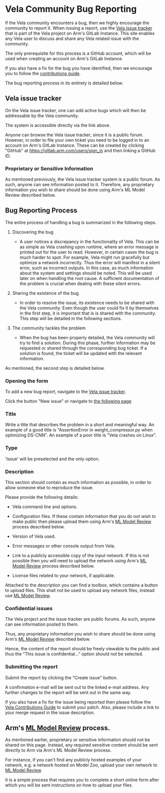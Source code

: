 <!--
SPDX-FileCopyrightText: Copyright 2021, 2023-2025 Arm Limited and/or its affiliates <open-source-office@arm.com>

SPDX-License-Identifier: Apache-2.0

Licensed under the Apache License, Version 2.0 (the License); you may
not use this file except in compliance with the License.
You may obtain a copy of the License at

www.apache.org/licenses/LICENSE-2.0

Unless required by applicable law or agreed to in writing, software
distributed under the License is distributed on an AS IS BASIS, WITHOUT
WARRANTIES OR CONDITIONS OF ANY KIND, either express or implied.
See the License for the specific language governing permissions and
limitations under the License.
-->
# Vela Community Bug Reporting

If the Vela community encounters a bug, then we highly encourage the community
to report it. When issuing a report, use the
[Vela issue tracker](https://gitlab.arm.com/artificial-intelligence/ethos-u/ethos-u-vela/-/issues)
that is part of the Vela project on Arm's GitLab Instance. This site enables any
Vela user to discuss and share any Vela related issue with the community.

The only prerequisite for this process is a GitHub account, which will be used
when creating an account on Arm's GitLab Instance.

If you also have a fix for the bug you have identified, then we encourage
you to follow the [contributions guide](CONTRIBUTING.md).

The bug reporting process in its entirety is detailed below.

## Vela issue tracker

On the Vela issue tracker, one can add active bugs which will then be
addressable by the Vela community.

The system is accessible directly via the link above.

Anyone can browse the Vela issue tracker, since it is a public forum.
However, in order to file your own ticket you need to be logged in
to an account on Arm's GitLab Instance. These can be created by clicking
"GitHub" at <https://gitlab.arm.com/users/sign_in> and then linking a GitHub ID.

### Proprietary or Sensitive Information

As mentioned previously, the Vela issue tracker system is a public forum.
As such, anyone can see information posted to it.
Therefore, any proprietary information you wish to share should be done using
Arm's ML Model Review described below.

## Bug Reporting Process

The entire process of handling a bug is summarized in the following steps.

1. Discovering the bug
    * A user notices a discrepancy in the functionality of Vela.
    This can be as simple as Vela crashing upon runtime,
    where an error message is printed out for the user to read.
    However, in certain cases the bug is much harder to spot.
    For example, Vela might run gracefully but optimize a network incorrectly.
    Thus the error will manifest in a silent error, such as incorrect outputs.
    In this case, as much information about the system and settings
    should be noted. This will be used later on when handling the root cause.
    A sufficient documentation of the problem is crucial when dealing with
    these silent errors.

2. Sharing the existence of the bug
    * In order to resolve the issue, its existence needs to be shared
    with the Vela community.  Even though the user could fix it by themselves
    in the first step, it is important that is is shared with the community.
    This step will be detailed in the following sections.

3. The community tackles the problem
    * When the bug has been properly detailed, the Vela community will try to
    find a solution. During this phase, further information may be requested
    or shared through the corresponding bug ticket. If a solution is found,
    the ticket will be updated with the relevant information.

As mentioned, the second step is detailed below.

### Opening the form

To add a new bug report, navigate to the
[Vela issue tracker](https://gitlab.arm.com/artificial-intelligence/ethos-u/ethos-u-vela/-/issues).

Click the button "New issue" or navigate to
[the following page](https://gitlab.arm.com/artificial-intelligence/ethos-u/ethos-u-vela/-/issues/new)

### Title

Write a title that describes the problem in a short and meaningful way.
An example of a good title is "AssertionError in weight_compressor.py
when optimizing DS-CNN". An example of a poor title is "Vela crashes on Linux".

### Type

'Issue' will be preselected and the only option.

### Description

This section should contain as much information as possible,
in order to allow someone else to reproduce the issue.

Please provide the following details:

- Vela command line and options.

- Configuration files. If these contain information that you
do not wish to make public then please upload them using Arm's
[ML Model Review](https://www.arm.com/resources/contact-us/ml-model-review)
process described below.

- Version of Vela used.

- Error messages or other console output from Vela.

- Link to a publicly accessible copy of the input network.
If this is not possible then you will need to upload the network using Arm's
[ML Model Review](https://www.arm.com/resources/contact-us/ml-model-review)
process described below.

- License files related to your network, if applicable.

Attached to the description you can find a toolbox, which contains a button to
upload files. This shall not be used to upload any network files, instead use
[ML Model Review](https://www.arm.com/resources/contact-us/ml-model-review).

### Confidential issues

The Vela project and the issue tracker are public forums.
As such, anyone can see information posted to them.

Thus, any proprietary information you wish to share should be done using Arm's
[ML Model Review](https://www.arm.com/resources/contact-us/ml-model-review)
described below.

Hence, the content of the report should be freely viewable to the public
and thus the "This issue is confidential..." option should not be selected.

### Submitting the report

Submit the report by clicking the "Create issue" button.

A confirmation e-mail will be sent out to the linked e-mail address.
Any further changes to the report will be sent out in the same way.

If you also have a fix for the issue being reported then please follow the
[Vela Contributions Guide](CONTRIBUTING.md) to submit your patch. Also, please
include a link to your merge request in the issue description.

## Arm's [ML Model Review](https://www.arm.com/resources/contact-us/ml-model-review) process.

As mentioned earlier, proprietary or sensitive information should not be shared
on this page.
Instead, any required sensitive content should be sent directly to Arm via
Arm's ML Model Review process.

For instance, if you can't find any publicly hosted examples of your network,
e.g. a network hosted on Model Zoo, upload your own network to
[ML Model Review](https://www.arm.com/resources/contact-us/ml-model-review).

It is a simple process that requires you to complete a short online form
after which you will be sent instructions on how to upload your files.